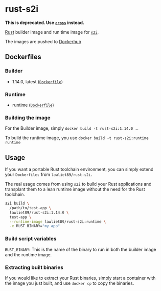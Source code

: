 # rust-s2i

**This is deprecated. Use [`cross`](https://github.com/japaric/cross) instead.**

[Rust](https://www.rust-lang.org) builder image and run time image
for [`s2i`](https://github.com/openshift/source-to-image/).

The images are pushed to [Dockerhub](https://hub.docker.com/r/lawliet89/rust-s2i/)  

## Dockerfiles

### Builder
 - 1.14.0, latest ([`Dockerfile`](Dockerfile))

### Runtime
 - runtime ([`Dockerfile`](runtime/Dockerfile))

### Building the image

For the Builder image, simply `docker build -t rust-s2i:1.14.0 .`.

To build the runtime image, you use `docker build -t rust-s2i:runtime runtime`

## Usage
If you want a portable Rust toolchain environment, you can simply extend your `Dockerfiles` from
`lawliet89/rust-s2i`.

The real usage comes from using `s2i` to build your Rust applications and transplant them to a lean runtime image
without the need for the Rust toolchain.

```bash
s2i build \
  /path/to/test-app \
  lawliet89/rust-s2i:1.14.0 \
  test-app \
  --runtime-image lawliet89/rust-s2i:runtime \
  -e RUST_BINARY="my_app"
```

### Build script variables

`RUST_BINARY`: This is the name of the binary to run in both the builder image and the runtime image.

### Extracting built binaries

If you would like to extract your Rust binaries, simply start a container with the image you just built,
and use `docker cp` to copy the binaries.
